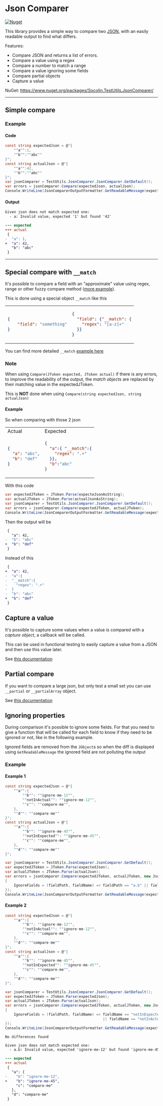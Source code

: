 # Json Comparer

[![Nuget](https://img.shields.io/nuget/v/Socolin.TestUtils.JsonComparer)](https://www.nuget.org/packages/Socolin.TestUtils.JsonComparer)

This library provides a simple way to compare two [JSON](https://www.json.org/), with an easily readable output to find what differs.

Features:
  - Compare JSON and returns a list of errors.
  - Compare a value using a regex
  - Compare a number to match a range
  - Compare a value ignoring some fields
  - Compare partial objects
  - Capture a value

NuGet: https://www.nuget.org/packages/Socolin.TestUtils.JsonComparer/

-------

## Simple compare

### Example

#### Code

```cs
const string expectedJson = @"{
    ""a"":1,
    ""b"":""abc""
}";
const string actualJson = @"{
    ""a"":42,
    ""b"":""abc""
}";
var jsonComparer = TestUtils.JsonComparer.JsonComparer.GetDefault();
var errors = jsonComparer.Compare(expectedJson, actualJson);
Console.WriteLine(JsonComparerOutputFormatter.GetReadableMessage(expectedJson, actualJson, errors, useColor: true));
```

#### Output

```diff
Given json does not match expected one:
  - a: Invalid value, expected '1' but found '42'

--- expected
+++ actual
 {
-  "a": 1,
+  "a": 42,
   "b": "abc"
 }
```

-------

## Special compare with `__match`

It's possible to compare a field with an "approximate" value using regex, range or other fuzzy compare method ([more example](doc/match.md)).

This is done using a special object `__match` like this

<table>
<tr><td>

```json
{
    "field": "something"
}
```

</td>
<td>

```json
{
  "field": {"__match": {
    "regex": "[a-z]+"
  }}
}
```

</td></tr>
</table>

You can find more detailed `__match` [example here](doc/match.md)

### Note

When using `Compare(JToken expected, JToken actual)` if there is any errors, to improve the readability of the output, the *match objects* are replaced by their matching value in the expectedJToken.

This is **NOT** done when using `Compare(string expectedJson, string actualJson)`

#### Example

So when comparing with those 2 json

<table>
<tr><td>Actual</td><td>Expected</td></tr>
<tr>
<td>

```json
{
  "a": "abc",
  "b": "def"
}
```
</td>
<td>

```json
{
  "a":{ "__match":{
    "regex": ".+"
  }},
  "b":"abc"
}
```

</td>
</tr>
</table>

With this code

```cs
var expectedJToken = JToken.Parse(expecteJsonAsString);
var actualJToken = JToken.Parse(actualJsonAsString);
var jsonComparer = TestUtils.JsonComparer.JsonComparer.GetDefault();
var errors = jsonComparer.Compare(expectedJToken, actualJToken);
Console.WriteLine(JsonComparerOutputFormatter.GetReadableMessage(expectedJToken, actualJToken, errors));
```

Then the output will be 

```diff
 {
   "a": 42,
-  "b": "abc"
+  "b": "def"
 }
```

Instead of this

```diff
 {
+  "a": 42,
-  "a":{
-  "__match":{
-    "regex": ".+"
-  }
-  "b": "abc"
+  "b": "def"
 }
```

## Capture a value

It's possible to capture some values when a value is compared with a *capture object*, a callback will be called.

This can be used in functional testing to easily capture a value from a JSON and then use this value later.

See [this documentation](doc/capture.md)


## Partial compare

If you want to compare a large json, but only test a small set you can use `__partial` or `__partialArray` object.

See [this documentation](doc/partial.md)

## Ignoring properties

During comparison it's possible to ignore some fields. For that you need to give a function that will be called
for each field to know if they need to be ignored or not, like in the following example.

Ignored fields are removed from the `JObject`s so when the diff is displayed using `GetReadableMessage` the ignored
field are not polluting the output

### Example

#### Example 1

```cs
const string expectedJson = @"{
    ""a"":{
        ""b"": ""ignore-me-12"",
        ""notInActual"": ""ignore-me-12"",
        ""c"": ""compare-me"",
    },
    ""d"": ""compare-me""
}";
const string actualJson = @"{
    ""a"":{
        ""b"": ""ignore-me-45"",
        ""notInExpected"": ""ignore-me-45"",
        ""c"": ""compare-me"",
    },
    ""d"": ""compare-me""
}";

var jsonComparer = TestUtils.JsonComparer.JsonComparer.GetDefault();
var expectedJToken = JToken.Parse(expectedJson);
var actualJToken = JToken.Parse(actualJson);
var errors = jsonComparer.Compare(expectedJToken, actualJToken, new JsonComparisonOptions
{
    IgnoreFields = (fieldPath, fieldName) => fieldPath == "a.b" || fieldName == "notInExpected" || fieldName == "a.notInActual"
});
Console.WriteLine(JsonComparerOutputFormatter.GetReadableMessage(expectedJToken, actualJToken, errors));
```

#### Example 2

```cs
const string expectedJson = @"{
    ""a"":{
        ""b"": ""ignore-me-12"",
        ""notInActual"": ""ignore-me-12"",
        ""c"": ""compare-me"",
    },
    ""d"": ""compare-me""
}";
const string actualJson = @"{
    ""a"":{
        ""b"": ""ignore-me-45"",
        ""notInExpected"": ""ignore-me-45"",
        ""c"": ""compare-me"",
    },
    ""d"": ""compare-me""
}";

var jsonComparer = TestUtils.JsonComparer.JsonComparer.GetDefault();
var expectedJToken = JToken.Parse(expectedJson);
var actualJToken = JToken.Parse(actualJson);
var errors = jsonComparer.Compare(expectedJToken, actualJToken, new JsonComparisonOptions
{
    IgnoreFields = (fieldPath, fieldName) => fieldName == "notInExpected"
                                             || fieldName == "notInActual"
});
Console.WriteLine(JsonComparerOutputFormatter.GetReadableMessage(expectedJToken, actualJToken, errors));
```

```
No differences found
```

```diff
Given json does not match expected one:
  - a.b: Invalid value, expected 'ignore-me-12' but found 'ignore-me-45'

--- expected
+++ actual
 {
   "a": {
-    "b": "ignore-me-12",
+    "b": "ignore-me-45",
     "c": "compare-me"
   },
   "d": "compare-me"
 }
```
